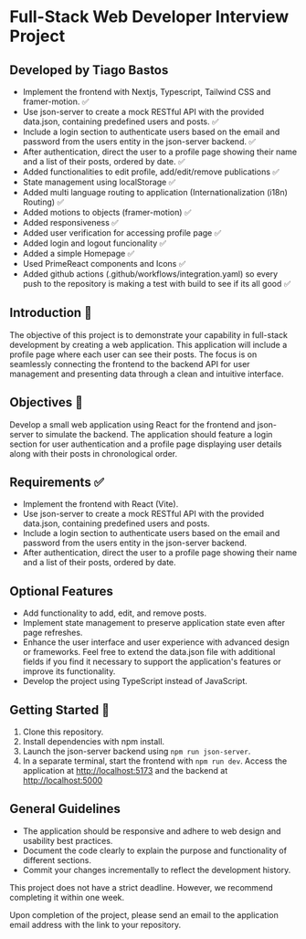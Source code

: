 # Full-Stack Web Developer Interview Project

## Developed by Tiago Bastos

 * Implement the frontend with Nextjs, Typescript, Tailwind CSS and framer-motion. ✅
 * Use json-server to create a mock RESTful API with the provided data.json, containing predefined users and posts. ✅
 * Include a login section to authenticate users based on the email and password from the users entity in the json-server backend. ✅
 * After authentication, direct the user to a profile page showing their name and a list of their posts, ordered by date. ✅
 * Added functionalities to edit profile, add/edit/remove publications ✅
 * State management using localStorage ✅
 * Added multi language routing to application (Internationalization (i18n) Routing) ✅
 * Added motions to objects (framer-motion) ✅
 * Added responsiveness ✅
 * Added user verification for accessing profile page ✅
 * Added login and logout funcionality ✅
 * Added a simple Homepage ✅
 * Used PrimeReact components and Icons ✅
 * Added github actions (.github/workflows/integration.yaml) so every push to the repository is making a test with build to see if its all good ✅


## Introduction 📜
The objective of this project is to demonstrate your capability in full-stack development by creating a web application.
This application will include a profile page where each user can see their posts.
The focus is on seamlessly connecting the frontend to the backend API for user management and presenting data through a clean and intuitive interface.


## Objectives 🎯
Develop a small web application using React for the frontend and json-server to simulate the backend.
The application should feature a login section for user authentication and a profile page displaying user details along with their posts in chronological order.


## Requirements ✅
 * Implement the frontend with React (Vite).
 * Use json-server to create a mock RESTful API with the provided data.json, containing predefined users and posts.
 * Include a login section to authenticate users based on the email and password from the users entity in the json-server backend.
 * After authentication, direct the user to a profile page showing their name and a list of their posts, ordered by date.


## Optional Features
 * Add functionality to add, edit, and remove posts.
 * Implement state management to preserve application state even after page refreshes.
 * Enhance the user interface and user experience with advanced design or frameworks. Feel free to extend the data.json file with additional fields if you find it necessary to support the application's features or improve its functionality.
 * Develop the project using TypeScript instead of JavaScript.


## Getting Started 🚀
1. Clone this repository.
2. Install dependencies with npm install.
3. Launch the json-server backend using `npm run json-server`.
4. In a separate terminal, start the frontend with `npm run dev`.
Access the application at [http://localhost:5173](http://localhost:5173) and the backend at [http://localhost:5000](http://localhost:5000)


## General Guidelines
 * The application should be responsive and adhere to web design and usability best practices.
 * Document the code clearly to explain the purpose and functionality of different sections.
 * Commit your changes incrementally to reflect the development history.

This project does not have a strict deadline. However, we recommend completing it within one week.

Upon completion of the project, please send an email to the application email address with the link to your repository. 
